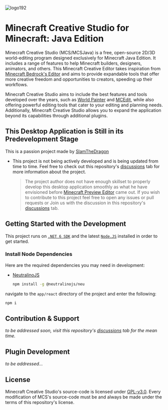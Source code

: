 ![logo192](https://github.com/SlamTheDragon/Minecraft-Creative-Studio-for-Java/assets/98795769/2aa7cd40-8179-4ab1-864f-07abb807a881)

# Minecraft Creative Studio for Minecraft: Java Edition

Minecraft Creative Studio (MCS/MCSJava) is a free, open-source 2D/3D world-editing program designed exclusively for Minecraft Java Edition. It includes a range of features to help Minecraft builders, designers, animators, and others. This Minecraft Creative Editor takes inspiration from [Minecraft Bedrock's Editor](https://learn.microsoft.com/en-us/minecraft/creator/documents/editorinstallation) and aims to provide expandable tools that offer more creative freedom and opportunities to creators, speeding up their workflows.

Minecraft Creative Studio aims to include the best features and tools developed over the years, such as [World Painter](https://www.worldpainter.net/) and [MCEdit](https://www.mcedit.net/), while also offering powerful editing tools that cater to your editing and planning needs. Additionally, Minecraft Creative Studio allows you to expand the application beyond its capabilities through additional plugins.

## This Desktop Application is Still in its Predevelopment Stage

This is a passion project made by [SlamTheDragon](https://github.com/SlamTheDragon)

- This project is not being actively developed and is being updated from time to time. Feel free to check out this repository's [discussions](https://github.com/SlamTheDragon/Minecraft-Creative-Studio-for-Java/discussions) tab for more information about the project.

    > The project author does not have enough skillset to properly develop this desktop application smoothly as what he have envisioned before [Minecraft Preview Editor](https://learn.microsoft.com/en-us/minecraft/creator/documents/editorinstallation) came out. If you wish to contribute to this project feel free to open any issues or pull requests or Join us with the discussion in this repository's [discussions](https://github.com/SlamTheDragon/Minecraft-Creative-Studio-for-Java/discussions) tab.

## Getting Started with the Development

This project runs on [`.NET 6 SDK`](https://dotnet.microsoft.com/en-us/download/dotnet/6.0) and the latest [`Node.JS`](https://nodejs.org/en) installed in order to get started.

### Install Node Dependencies

Here are the required dependencies you may need in development:

- [NeutralinoJS](https://neutralino.js.org/docs/getting-started/your-first-neutralinojs-app)

  ```bash
  npm install -g @neutralinojs/neu
  ```

navigate to the `app/react` directory of the project and enter the following:

```bash
npm i
```

## Contribution & Support

_to be addressed soon, visit this repository's [discussions](https://github.com/SlamTheDragon/Minecraft-Creative-Studio-for-Java/discussions) tab for the mean time._

## Plugin Development

_to be addressed..._

## License

Minecraft Creative Studio's source-code is licensed under [GPL-v3.0](https://github.com/SlamTheDragon/Minecraft-Creative-Studio-for-Java/blob/main/LICENSE). Every modification of MCS's source-code must be and always be made under the terms of this repository's license.
